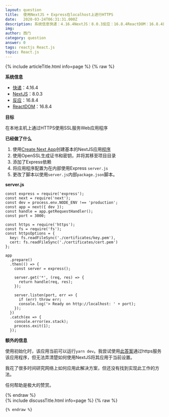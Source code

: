 ```yaml
---
layout: question
title:  使用NextJS + Express在localhost上进行HTTPS
date:   2020-03-24T06:31:31.000Z
description: 系统信息快递：4.16.4NextJS：8.0.3反应：16.8.4ReactDOM：16.8.4目标在本地主机上通过HTTPS使用...
img: 
author: 西门
category: question
answer: 0
tags: reactjs React.js
topic: React.js
---
```

<div class="article-root">
  <div class="article">
    {% include articleTitle.html info=page %}
    {% raw %}
    <div class="article-content"><p><strong><font style="vertical-align: inherit;"><font style="vertical-align: inherit;">系统信息</font></font></strong></p>

<ul>
<li><a href="https://github.com/expressjs/express" rel="nofollow noreferrer"><font style="vertical-align: inherit;"><font style="vertical-align: inherit;">快递</font></font></a><font style="vertical-align: inherit;"><font style="vertical-align: inherit;">：4.16.4</font></font></li>
<li><a href="https://github.com/zeit/next.js/" rel="nofollow noreferrer"><font style="vertical-align: inherit;"><font style="vertical-align: inherit;">NextJS</font></font></a><font style="vertical-align: inherit;"><font style="vertical-align: inherit;">：8.0.3</font></font></li>
<li><a href="https://github.com/facebook/react" rel="nofollow noreferrer"><font style="vertical-align: inherit;"><font style="vertical-align: inherit;">反应</font></font></a><font style="vertical-align: inherit;"><font style="vertical-align: inherit;">：16.8.4</font></font></li>
<li><a href="https://github.com/facebook/react/tree/master/packages/react-dom" rel="nofollow noreferrer"><font style="vertical-align: inherit;"><font style="vertical-align: inherit;">ReactDOM</font></font></a><font style="vertical-align: inherit;"><font style="vertical-align: inherit;">：16.8.4</font></font></li>
</ul>

<p><strong><font style="vertical-align: inherit;"><font style="vertical-align: inherit;">目标</font></font></strong></p>

<p><font style="vertical-align: inherit;"><font style="vertical-align: inherit;">在本地主机上通过HTTPS使用SSL服务Web应用程序</font></font></p>

<p><strong><font style="vertical-align: inherit;"><font style="vertical-align: inherit;">已经做了什么</font></font></strong></p>

<ol>
<li><font style="vertical-align: inherit;"><font style="vertical-align: inherit;">使用</font><a href="https://github.com/segmentio/create-next-app" rel="nofollow noreferrer"><font style="vertical-align: inherit;">Create Next App</font></a><font style="vertical-align: inherit;">创建基本的NextJS应用</font></font><a href="https://github.com/segmentio/create-next-app" rel="nofollow noreferrer"><font style="vertical-align: inherit;"><font style="vertical-align: inherit;">程序</font></font></a></li>
<li><font style="vertical-align: inherit;"><font style="vertical-align: inherit;">使用OpenSSL生成证书和密钥，并将其移至项目目录</font></font></li>
<li><font style="vertical-align: inherit;"><font style="vertical-align: inherit;">添加了Express依赖</font></font></li>
<li><font style="vertical-align: inherit;"><font style="vertical-align: inherit;">将应用程序配置为在内部使用Express </font></font><code>server.js</code></li>
<li><font style="vertical-align: inherit;"><font style="vertical-align: inherit;">更改了脚本以使用</font></font><code>server.js</code><font style="vertical-align: inherit;"><font style="vertical-align: inherit;">内部</font></font><code>package.json</code><font style="vertical-align: inherit;"><font style="vertical-align: inherit;">脚本。</font></font></li>
</ol>

<p><strong><font style="vertical-align: inherit;"><font style="vertical-align: inherit;">server.js</font></font></strong></p>

<pre><code>const express = require('express');<font></font>
const next = require('next');<font></font>
const dev = process.env.NODE_ENV !== 'production';<font></font>
const app = next({ dev });<font></font>
const handle = app.getRequestHandler();<font></font>
const port = 3000;<font></font>
<font></font>
const https = require('https');<font></font>
const fs = require('fs');<font></font>
const httpsOptions = {<font></font>
  key: fs.readFileSync('./certificates/key.pem'),<font></font>
  cert: fs.readFileSync('./certificates/cert.pem')<font></font>
};<font></font>
<font></font>
app<font></font>
  .prepare()<font></font>
  .then(() =&gt; {<font></font>
    const server = express();<font></font>
<font></font>
    server.get('*', (req, res) =&gt; {<font></font>
      return handle(req, res);<font></font>
    });<font></font>
<font></font>
    server.listen(port, err =&gt; {<font></font>
      if (err) throw err;<font></font>
      console.log('&gt; Ready on http://localhost: ' + port);<font></font>
    });<font></font>
  })<font></font>
  .catch(ex =&gt; {<font></font>
    console.error(ex.stack);<font></font>
    process.exit(1);<font></font>
  });<font></font>
</code></pre>

<p><strong><font style="vertical-align: inherit;"><font style="vertical-align: inherit;">额外的信息</font></font></strong></p>

<p><font style="vertical-align: inherit;"><font style="vertical-align: inherit;">使用初始化时，该应用当前可以运行</font></font><code>yarn dev</code><font style="vertical-align: inherit;"><font style="vertical-align: inherit;">。</font><font style="vertical-align: inherit;">我尝试使用</font></font><a href="https://stackoverflow.com/a/42298344/3256783"><font style="vertical-align: inherit;"><font style="vertical-align: inherit;">此答案</font></font></a><font style="vertical-align: inherit;"><font style="vertical-align: inherit;">通过https服务该应用程序，</font><font style="vertical-align: inherit;">但无法弄清楚如何使用NextJS将其应用于当前设置。</font></font></p>

<p><font style="vertical-align: inherit;"><font style="vertical-align: inherit;">我花了很多时间研究网络上如何应用此解决方案，但还没有找到实现此工作的方法。</font></font></p>

<p><font style="vertical-align: inherit;"><font style="vertical-align: inherit;">任何帮助是极大的赞赏。</font></font></p></div>
    {% endraw %}
  </div>

  <div class="discuss-wrapper">
    {% include discussTitle.html info=page %}
    {% raw %}
    
    {% endraw %}
  </div>
<div>
